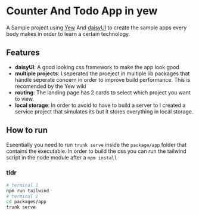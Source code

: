 # Counter And Todo App in yew

A Sample project using [Yew](http://www.google.com) And [daisyUI]() to create the sample apps every body makes in order to learn a certain technology.

## Features

- **daisyUI**: A good looking css framework to make the app look good
- **multiple projects**: I seperated the proeject in multiple lib packages that handle seperate concern in order to improve build performance. This is recomended by the Yew wiki
- **routing**: The landing page has 2 cards to select which project you want to view.
- **local storage**: In order to avoid to have to build a server to I created a service project that simulates its but it stores everything in local storage.

## How to run
Eseentially you need to run `trunk serve` inside the `package/app` folder that contains the executable. In order to build the css you can run the tailwind script in the node module after a `npm install`
### tldr
```bash
# terminal 1
npm run tailwind
# terminal 2
cd packages/app
trunk serve
```